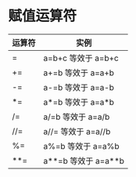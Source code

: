 # 赋值运算符

| 运算符| 实例|
|----|---|
|=|a=b+c 等效于 a=b+c|
|+=|a+=b 等效于 a=a+b|
|-=|a-=b 等效于 a=a-b|
|*=|a*=b 等效于 a=a*b|
|/=|a/=b 等效于 a=a/b|
|//=|a//= 等效于 a=a//b|
|%=|a%=b 等效于 a=a%b|
|**=|a**=b 等效于 a=a**b|